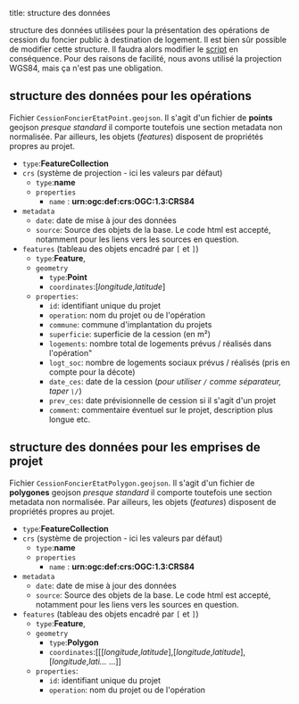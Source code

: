 title: structure des données

structure des données utilisées pour la présentation des opérations de cession du foncier public à destination de logement. Il est bien sûr possible de modifier cette structure. Il faudra alors modifier le [script](../js/leaflet.js) en conséquence. Pour des raisons de facilité, nous avons utilisé la projection WGS84, mais ça n'est pas une obligation.

## structure des données pour les opérations
Fichier `CessionFoncierEtatPoint.geojson`. Il s'agit d'un fichier de **points** geojson _presque standard_ il comporte toutefois une section metadata non normalisée. Par ailleurs, les objets (_features_) disposent de propriétés propres au projet.

* `type`:**FeatureCollection**
* `crs` (système de projection - ici les valeurs par défaut)
    * `type`:**name**
    * `properties`
        * `name` : **urn:ogc:def:crs:OGC:1.3:CRS84**
* `metadata`
    * `date`: date de mise à jour des données
    * `source`: Source des objets de la base. Le code html est accepté, notamment pour les liens vers les sources en question.
* `features` (tableau des objets encadré par `[` et `]`)
    * `type`:**Feature**,
    * `geometry`
        * `type`:**Point**
        * `coordinates`:[_longitude_,_latitude_]
    * `properties`:
        * `id`: identifiant unique du projet
        * `operation`: nom du projet ou de l'opération
        * `commune`: commune d'implantation du projets
        * `superficie`: superficie de la cession (en m²)
        * `logements`: nombre total de logements prévus / réalisés dans l'opération"
        * `logt_soc`: nombre de logements sociaux prévus / réalisés (pris en compte pour la décote)
        * `date_ces`: date de la cession (_pour utiliser `/` comme séparateur, taper `\/`_)
        * `prev_ces`: date prévisionnelle de cession si il s'agit d'un projet
        * `comment`: commentaire éventuel sur le projet, description plus longue etc.

## structure des données pour les emprises de projet
Fichier `CessionFoncierEtatPolygon.geojson`. Il s'agit d'un fichier de **polygones** geojson _presque standard_ il comporte toutefois une section metadata non normalisée. Par ailleurs, les objets (_features_) disposent de propriétés propres au projet.

* `type`:**FeatureCollection**
* `crs` (système de projection - ici les valeurs par défaut)
    * `type`:**name**
    * `properties`
        * `name` : **urn:ogc:def:crs:OGC:1.3:CRS84**
* `metadata`
    * `date`: date de mise à jour des données
    * `source`: Source des objets de la base. Le code html est accepté, notamment pour les liens vers les sources en question.
* `features` (tableau des objets encadré par `[` et `]`)
    * `type`:**Feature**,
    * `geometry`
        * `type`:**Polygon**
        * `coordinates`:[[[_longitude_,_latitude_],[_longitude_,_latitude_],[_longitude_,_lati..._ ...]]
    * `properties`:
        * `id`: identifiant unique du projet
        * `operation`: nom du projet ou de l'opération

